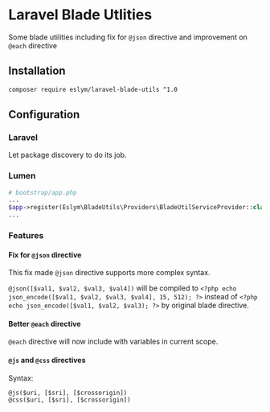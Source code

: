 # Laravel Blade Utlities
Some blade utilities including fix for ```@json``` directive and improvement on ```@each``` directive

## Installation
````bash
composer require eslym/laravel-blade-utils ^1.0
````

## Configuration
### Laravel
Let package discovery to do its job.

### Lumen
````php
# bootstrap/app.php
...
$app->register(Eslym\BladeUtils\Providers\BladeUtilServiceProvider::class);
...
````

### Features
#### Fix for ```@json``` directive
This fix made ```@json``` directive supports more complex syntax.

```@json([$val1, $val2, $val3, $val4])``` will be compiled to ```<?php echo json_encode([$val1, $val2, $val3, $val4], 15, 512); ?>``` instead of ```<?php echo json_encode([$val1, $val2, $val3); ?>``` by original blade directive.

#### Better ```@each``` directive
```@each``` directive will now include with variables in current scope.

#### ```@js``` and ```@css``` directives
Syntax:

````blade
@js($uri, [$sri], [$crossorigin])
@css($uri, [$sri], [$crossorigin])
````